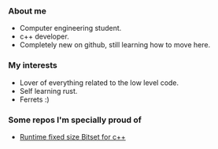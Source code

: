 ### About me
- Computer engineering student.
- c++ developer.
- Completely new on github, still learning how to move here.

### My interests
- Lover of everything related to the low level code.
- Self learning rust.
- Ferrets :)

### Some repos I'm specially proud of
- [Runtime fixed size Bitset for c++](https://github.com/TheLazyFerret/RuntimeBitset)
